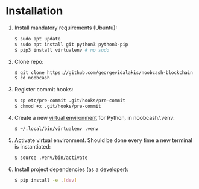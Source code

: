# Installation

1. Install mandatory requirements (Ubuntu):

    ```bash
    $ sudo apt update
    $ sudo apt install git python3 python3-pip
    $ pip3 install virtualenv # no sudo
    ```

1. Clone repo:

    ```bash
    $ git clone https://github.com/georgevidalakis/noobcash-blockchain noobcash
    $ cd noobcash
    ```

1. Register commit hooks:

    ```bash
    $ cp etc/pre-commit .git/hooks/pre-commit
    $ chmod +x .git/hooks/pre-commit
    ```

1. Create a new [virtual environment](https://realpython.com/python-virtual-environments-a-primer/) for Python, in noobcash/.venv:

    ```bash
    $ ~/.local/bin/virtualenv .venv
    ```

1. Activate virtual environment. Should be done every time a new terminal is instantiated:

    ```bash
    $ source .venv/bin/activate
    ```

1. Install project dependencies (as a developer):

    ```bash
    $ pip install -e .[dev]
    ```
